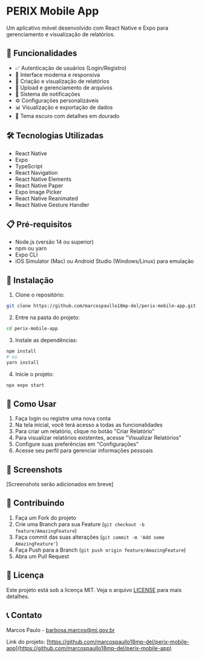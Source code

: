 # PERIX Mobile App

Um aplicativo móvel desenvolvido com React Native e Expo para gerenciamento e visualização de relatórios.

## 🚀 Funcionalidades

- ✅ Autenticação de usuários (Login/Registro)
- 📱 Interface moderna e responsiva
- 📄 Criação e visualização de relatórios
- 📁 Upload e gerenciamento de arquivos
- 🔔 Sistema de notificações
- ⚙️ Configurações personalizáveis
- 📊 Visualização e exportação de dados
- 🎨 Tema escuro com detalhes em dourado

## 🛠️ Tecnologias Utilizadas

- React Native
- Expo
- TypeScript
- React Navigation
- React Native Elements
- React Native Paper
- Expo Image Picker
- React Native Reanimated
- React Native Gesture Handler

## 📋 Pré-requisitos

- Node.js (versão 14 ou superior)
- npm ou yarn
- Expo CLI
- iOS Simulator (Mac) ou Android Studio (Windows/Linux) para emulação

## 🔧 Instalação

1. Clone o repositório:
```bash
git clone https://github.com/marcospaullo18mp-del/perix-mobile-app.git
```

2. Entre na pasta do projeto:
```bash
cd perix-mobile-app
```

3. Instale as dependências:
```bash
npm install
# ou
yarn install
```

4. Inicie o projeto:
```bash
npx expo start
```

## 📱 Como Usar

1. Faça login ou registre uma nova conta
2. Na tela inicial, você terá acesso a todas as funcionalidades
3. Para criar um relatório, clique no botão "Criar Relatório"
4. Para visualizar relatórios existentes, acesse "Visualizar Relatórios"
5. Configure suas preferências em "Configurações"
6. Acesse seu perfil para gerenciar informações pessoais

## 📸 Screenshots

[Screenshots serão adicionados em breve]

## 🤝 Contribuindo

1. Faça um Fork do projeto
2. Crie uma Branch para sua Feature (`git checkout -b feature/AmazingFeature`)
3. Faça commit das suas alterações (`git commit -m 'Add some AmazingFeature'`)
4. Faça Push para a Branch (`git push origin feature/AmazingFeature`)
5. Abra um Pull Request

## 📝 Licença

Este projeto está sob a licença MIT. Veja o arquivo [LICENSE](LICENSE) para mais detalhes.

## 📞 Contato

Marcos Paulo - [barbosa.marcos@mj.gov.br](mailto:barbosa.marcos@mj.gov.br)

Link do projeto: [https://github.com/marcospaullo18mp-del/perix-mobile-app](https://github.com/marcospaullo18mp-del/perix-mobile-app)